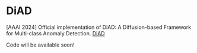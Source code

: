 # DiAD
[AAAI 2024] Official implementation of DiAD: A Diffusion-based Framework for Multi-class Anomaly Detection. [DiAD](https://arxiv.org/abs/2312.06607)

Code will be available soon!
